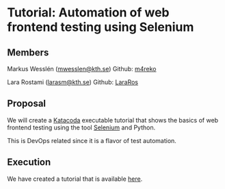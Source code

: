 # Tutorial: Automation of web frontend testing using Selenium #

## Members ##
Markus Wesslén (mwesslen@kth.se) Github: [m4reko](https://github.com/m4reko)

Lara Rostami (larasm@kth.se) Github: [LaraRos](https://github.com/LaraRos)

## Proposal ##
We will create a [Katacoda](https://www.katacoda.com/) executable tutorial that shows the basics of web frontend testing using the tool [Selenium](https://www.selenium.dev/) and Python.

This is DevOps related since it is a flavor of test automation.

## Execution ##

We have created a tutorial that is available [here](https://www.katacoda.com/m4reko/scenarios/automatic-frontend-testing).
